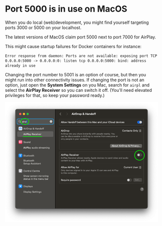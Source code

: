 # Port 5000 is in use on MacOS

When you do local (web)development, you might find yourself targeting ports 3000 or 5000 on your localhost.

The latest versions of MacOS claim port 5000 next to port 7000 for AirPlay.

This might cause startup failures for Docker containers for instance:

```
Error response from daemon: Ports are not available: exposing port TCP 0.0.0.0:5000 -> 0.0.0.0:0: listen tcp 0.0.0.0:5000: bind: address already in use
```

Changing the port number to 5001 is an option of course, but then you might run into other connectivity issues. If changing the port is not an option, just open the **System Settings** on you Mac, search for `airpl` and select the **AirPlay Receiver** so you can switch it off. (You'll need elevated privileges for that, so keep your password ready.)

![AirPlay Receiver System Settings](images/SystemSettings/AirPlay%20Receiver.png)
